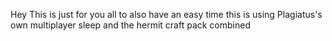 Hey This is just for you all to also have an easy time this is using Plagiatus's own multiplayer sleep and the hermit craft pack combined
